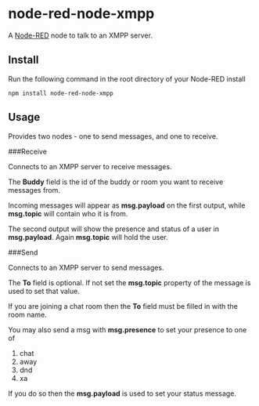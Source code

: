 node-red-node-xmpp
==================

A <a href="http://nodered.org" target="_new">Node-RED</a> node to talk to an XMPP server.

Install
-------

Run the following command in the root directory of your Node-RED install

    npm install node-red-node-xmpp


Usage
-----

Provides two nodes - one to send messages, and one to receive.

###Receive

Connects to an XMPP server to receive messages.</p>

The <b>Buddy</b> field is the id of the buddy or room you want to receive messages from.

Incoming messages will appear as <b>msg.payload</b> on the first output, while <b>msg.topic</b> will contain who it is from.

The second output will show the presence and status of a user in <b>msg.payload</b>. Again <b>msg.topic</b> will hold the user.

###Send

Connects to an XMPP server to send messages.

The <b>To</b> field is optional. If not set the <b>msg.topic</b> property of the message is used to set that value.

If you are joining a chat room then the <b>To</b> field must be filled in with the room name.

You may also send a msg with <b>msg.presence</b> to set your presence to one of

 1. chat
 2. away
 3. dnd
 4. xa

If you do so then the <b>msg.payload</b> is used to set your status message.</p>

